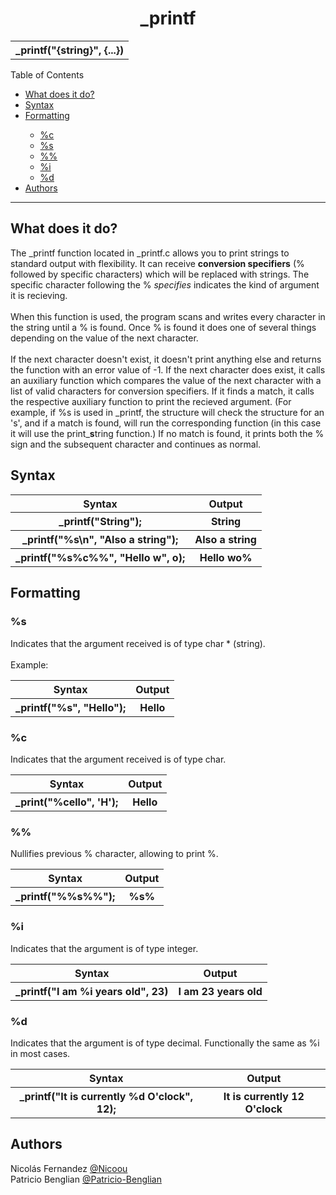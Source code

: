 <h1><div align="center">_printf</div></h1>

<div align="center">
<table>
<tr><th>
_printf("{string}", {...})
</th></tr>
</table>
</div>

<div id="toc_container">
<p class="toc_title">Table of Contents</p>
<ul class="toc_list">
<li><a href="#-what-does-it-do">What does it do?</a></li>
<li><a href="#-syntax-">Syntax</a></li>
<li><a href="#-formatting">Formatting</a></li>
<ul>
	<li><a href="#s">%c</a></li>
	<li><a href="#c">%s</a></li>
 	<li><a href="#c">%%</a></li>
	<li><a href="#i">%i</a></li>
	<li><a href="#d">%d</a></li>
</ul>
<li><a href="#authors">Authors</a></li>
</div>
	
<hr/>
	
<h2><a id="#Content1"> What does it do?</h2>
<p>	
	The _printf function located in _printf.c allows you to print strings to standard output with flexibility. It can receive <b>conversion specifiers</b> (% followed by specific characters) which will be replaced with strings. The specific character following the % <i>specifies</i> indicates the kind of argument it is recieving. 
	<br><br>
	When this function is used, the program scans and writes every character in the string until a % is found. Once % is found it does one of several things depending on the value of the next character.
	<br><br>
	If the next character doesn't exist, it doesn't print anything else and returns the function with an error value of -1. If the next character does exist, it calls an auxiliary function which compares the value of the next character with a list of valid characters for conversion specifiers. If it finds a match, it calls the respective auxiliary function to print the recieved argument. (For example, if %s is used in _printf, the structure will check the structure for an 's', and if a match is found, will run the corresponding function (in this case it will use the print_<b>s</b>tring function.) If no match is found, it prints both the % sign and the subsequent character and continues as normal.
	<h2><a id="#syntax"> Syntax </h2>
<div align="center">
<table>
 <tr>
         <th>Syntax</th>
         <th>Output</th>
 </tr>
 <tr>
 </tr>
 <tr>
    <th>_printf("String");</th>
    <th>String</th>
</tr>
<tr>
    <th>_printf("%s\n", "Also a string");</th>
    <th>Also a string</th>
</tr>
<tr>
    <th>_printf("%s%c%%", "Hello w", o);</th>
    <th>Hello wo%</th>
  </tr>
</table>
	
</div>
	
<h2><a id="#Content2"> Formatting</h2>
<h3>%s</h3>
	<p> 
                Indicates that the argument received is of type char * (string).
		<br><br>
		Example:
        </p>
	<div align="center">
		<table>
			<tr>
				<th>
					Syntax
				</th>
				<th>
					Output
				</th>
			</tr>
			<tr>
			<th>
				_printf("%s", "Hello");
			</th>
			<th>
				Hello
			</th>
			</tr>
		</table>
	</div>
	<h3>%c</h3>
	<p> 
		Indicates that the argument received is of type char.
        </p>
	<div align="center">
		<table>
			<tr>
				<th>
					Syntax
				</th>
				<th>
					Output
				</th>
			</tr>
			<tr>
			<th>
				_print("%cello", 'H');
			</th>
			<th>
				Hello
			</th>
			</tr>
		</table>
	</div>
	<h3>%%</h3>
	<p> 
		Nullifies previous % character, allowing to print %.
	</p>
	<div align="center">
		<table>
			<tr>
				<th>
					Syntax
				</th>
				<th>
					Output
				</th>
			</tr>
			<tr>
			<th>
				_printf("%%s%%");
			</th>
			<th>
				%s%
			</th>
			</tr>
		</table>
	</div>
	<h3>%i</h3>
	<p> 
		Indicates that the argument is of type integer.
	</p>
	<div align="center">
		<table>
			<tr>
				<th>
					Syntax
				</th>
				<th>
					Output
				</th>
			</tr>
			<tr>
			<th>
				_printf("I am %i years old", 23)
			</th>
			<th>
				I am 23 years old
			</th>
			</tr>
		</table>
	</div>
	<h3>%d</h3>
	<p> 
		Indicates that the argument is of type decimal. Functionally the same as %i in most cases.
	</p>
	<div align="center">
		<table>
			<tr>
				<th>
					Syntax
				</th>
				<th>
					Output
				</th>
			</tr>
			<tr>
			<th>
				_printf("It is currently %d O'clock", 12);
			</th>
			<th>
				It is currently 12 O'clock
			</th>
			</tr>
		</table>
	</div>
<h2>Authors</h2>
	<p>
		Nicolás Fernandez
		<a href="https://github.com/Nicoou">
			@Nicoou
		</a>
		<br>
		Patricio Benglian
		<a href="https://github.com/Patricio-Benglian">
			@Patricio-Benglian
		</a>
	</p>
